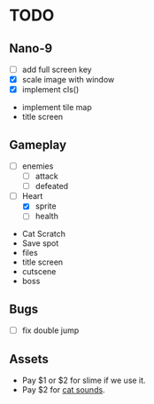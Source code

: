 # TODO
## Nano-9
- [ ] add full screen key
- [x] scale image with window
- [x] implement cls()
- implement tile map
- title screen

## Gameplay
- [ ] enemies
  - [ ] attack
  - [ ] defeated
- [ ] Heart
  - [x] sprite
  - [ ] health
- Cat Scratch
- Save spot
- files
- title screen
- cutscene
- boss

## Bugs
- [ ] fix double jump

## Assets
- Pay $1 or $2 for slime if we use it.
- Pay $2 for [cat sounds](https://eddie-yu.itch.io/mimi-the-cat-sfx).
